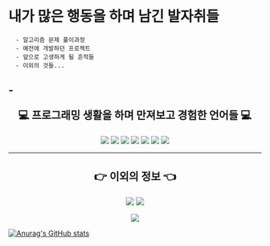 # 내가 많은 행동을 하며 남긴 발자취들

```
  - 알고리즘 문제 풀이과정
  - 예전에 개발하던 프로젝트
  - 앞으로 고생하게 될 흔적들
  - 이외의 것들...
```

-<p align="center">:computer: 프로그래밍 생활을 하며 만져보고 경험한 언어들 :computer:</p>
-----

<p align="center"><img src="https://img.shields.io/badge/C Sharp-239120?style=flat-square&logo=C Sharp&logoColor=white"/> <img src="https://img.shields.io/badge/C-A8B9CC?style=flat-square&logo=C&logoColor=black"/> <img src="https://img.shields.io/badge/C++-00599C?style=flat-square&logo=C%2B%2B&logoColor=black"/> <img src="https://img.shields.io/badge/JavaScript-F7DF1E?style=flat-square&logo=JavaScript&logoColor=black"/> <img src="https://img.shields.io/badge/HTML5-E34F26?style=flat-square&logo=HTML5&logoColor=black"/> <img src="https://img.shields.io/badge/PHP-777BB4?style=flat-square&logo=PHP&logoColor=black"/> <img src="https://img.shields.io/badge/PHPMYADMIN-6C78AF?style=flat-square&logo=phpMyAdmin&logoColor=black"/> </p>

-----


## <p align="center">:point_right: 이외의 정보 :point_left:</p>


<p align="center"><a href="https://github.com/KMJ1324"><img src="https://img.shields.io/badge/GitHub-181717?style=flat-square&logo=GitHub&logoColor=black"/></a> <A href="mailto:eppurdream@gmail.com"><img src="https://img.shields.io/badge/Gmail-EA4335?style=flat-square&logo=Gmail&logoColor=black"/></a></p> 
<p align="center"><a href="https://discord.com/')"><img src="https://img.shields.io/badge/Discord-5865F2?style=flat-square&logo=Discord&logoColor=black"/></a></p>




[![Anurag's GitHub stats](https://github-readme-stats.vercel.app/api?username=KMJ1324)](https://github.com/anuraghazra/github-readme-stats)
